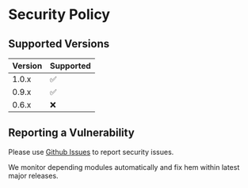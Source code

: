 # Security Policy

## Supported Versions

| Version | Supported          |
| ------- | ------------------ |
| 1.0.x   | :white_check_mark: |
| 0.9.x   | :white_check_mark:                |
| 0.6.x   | :x: |

## Reporting a Vulnerability

Please use [Github Issues](https://github.com/energychain/casa-corrently/issues) to report security issues. 

We monitor depending modules automatically and fix hem within latest major releases.

